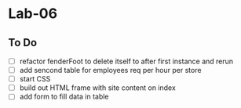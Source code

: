 # Lab-06

## To Do

-[ ] refactor fenderFoot to delete itself to after first instance and rerun
-[ ] add sencond table for employees req per hour per store
-[ ] start CSS
-[ ] build out HTML frame with site content on index
-[ ] add form to fill data in table

